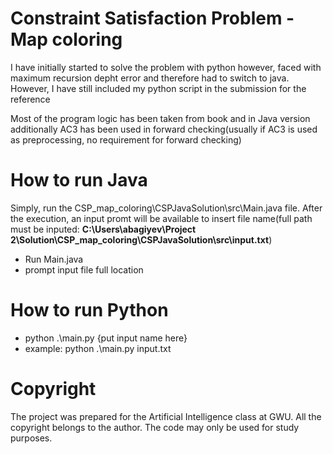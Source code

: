 # Constraint Satisfaction Problem - Map coloring

I have initially started to solve the problem with python however, faced with maximum recursion depht error and therefore had to switch to java. However, I have still included my python script in the submission for the reference

Most of the program logic has been taken from book and in Java version additionally AC3 has been used in forward checking(usually if AC3 is used as preprocessing, no requirement for forward checking)

# How to run Java
Simply, run the CSP_map_coloring\CSPJavaSolution\src\Main.java file. After the execution, an input promt will be available to insert file name(full path must be inputed: **C:\Users\abagiyev\Project 2\Solution\CSP_map_coloring\CSPJavaSolution\src\input.txt**)
* Run Main.java
* prompt input file full location

# How to run Python
* python .\main.py {put input name here}
* example: python .\main.py input.txt

# Copyright

The project was prepared for the Artificial Intelligence class at GWU. All the copyright belongs to the author. The code may only be used for study purposes.
